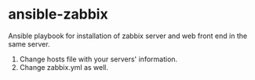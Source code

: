 # ansible-zabbix
Ansible playbook for installation of zabbix server and web front end in the same server.

1. Change hosts file with your servers' information.
2. Change zabbix.yml as well.

